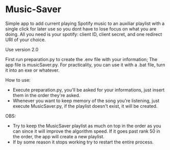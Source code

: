 # Music-Saver
Simple app to add current playing Spotify music to an auxiliar playlist with a single click for later use so you dont have to lose focus on what you are doing.
All you need is your spotify: client ID, client secret, and one redirect URI of your choice. 

Use version 2.0

First run preparation.py to create the .env file with your information;
The app file is musicSaver.py. For practicality, you can use it with a .bat file, turn it into an exe or whatever.

How to use:
- Execute preparation.py, you'll be asked for your informations, just insert them in the order they're asked.
- Whenever you want to keep memory of the song you're listening, just execute MusicSaver.py, if the playlist doesn't exist, it will be created.

OBS:
- Try to keep the MusicSaver playlist as much on top in the order as you can since it will improve the algorithm speed. If it goes past rank 50 in the order, the app will create a new playlist.
- If by some reason it stops working try to restart the entire process.
